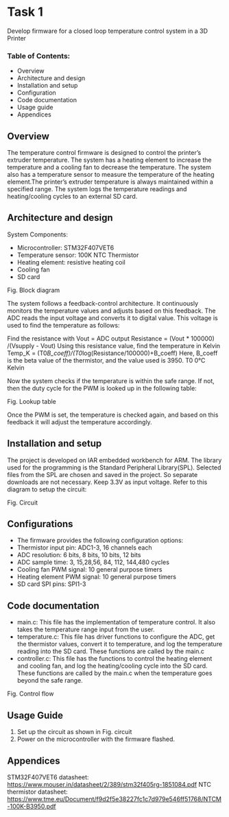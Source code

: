 
# Task 1 #
Develop firmware for a closed loop temperature control system in a 3D Printer 


### Table of Contents: ###
- Overview
- Architecture and design
- Installation and setup
- Configuration
- Code documentation
- Usage guide
- Appendices


## Overview ##
The temperature control firmware is designed to control the printer’s extruder temperature. The system has a heating element to increase the temperature and a cooling fan to decrease the temperature. The system also has a temperature sensor to measure the temperature of the heating element.The printer’s extruder temperature is always maintained within a specified range. The system logs the temperature readings and heating/cooling cycles to an external SD card.

## Architecture and design ##
System Components:
- Microcontroller: STM32F407VET6
- Temperature sensor: 100K NTC Thermistor
- Heating element: resistive heating coil
- Cooling fan
- SD card



Fig. Block diagram



The system follows a feedback-control architecture. It continuously monitors the temperature values and adjusts based on this feedback. The ADC reads the input voltage and converts it to digital value. This voltage is used to find the temperature as follows:

Find the resistance with Vout = ADC output
Resistance = (Vout * 100000) /(Vsupply - Vout)
Using this resistance value, find the temperature in Kelvin
Temp_K = (T0*B_coeff)/(T0*log(Resistance/100000)+B_coeff)
Here, B_coeff is the beta value of the thermistor, and the value used is 3950. T0 0℃ Kelvin 

Now the system checks if the temperature is within the safe range. If not, then the duty cycle for the PWM is looked up in the following table:

Fig. Lookup table

Once the PWM is set, the temperature is checked again, and based on this feedback it will adjust the temperature accordingly.

## Installation and setup ##
The project is developed on IAR embedded workbench for ARM. The library used for the programming is the Standard Peripheral Library(SPL). Selected files from the SPL are chosen and saved in the project. So separate downloads are not necessary.
Keep 3.3V as input voltage. Refer to this diagram to setup the circuit:

Fig. Circuit

## Configurations ##
- The firmware provides the following configuration options:
- Thermistor input pin: ADC1-3, 16 channels each
- ADC resolution: 6 bits, 8 bits, 10 bits, 12 bits
- ADC sample time: 3, 15,28,56, 84, 112, 144,480 cycles
- Cooling fan PWM signal: 10 general purpose timers
- Heating element PWM signal: 10 general purpose timers
- SD card SPI pins: SPI1-3

## Code documentation ##
- main.c: This file has the implementation of temperature control. It also takes the temperature range input from the user.
- temperature.c: This file has driver functions to configure the ADC, get the thermistor values, convert it to temperature, and log the temperature reading into the SD card. These functions are called by the main.c
- controller.c: This file has the functions to control the heating element and cooling fan, and log the heating/cooling cycle into the SD card. These functions are called by the main.c when the temperature goes beyond the safe range.

Fig. Control flow

## Usage Guide ##
1. Set up the circuit as shown in Fig. circuit
2. Power on the microcontroller with the firmware flashed.

## Appendices ##
STM32F407VET6 datasheet: https://www.mouser.in/datasheet/2/389/stm32f405rg-1851084.pdf
NTC thermistor datasheet: https://www.tme.eu/Document/f9d2f5e38227fc1c7d979e546ff51768/NTCM-100K-B3950.pdf 

